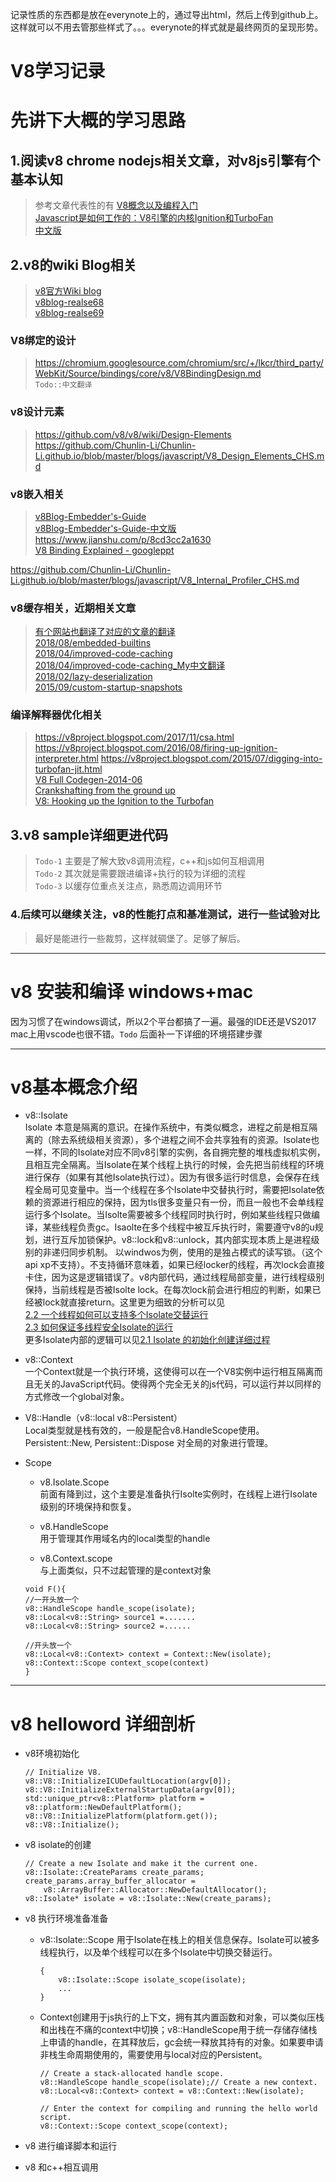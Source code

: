
记录性质的东西都是放在everynote上的，通过导出html，然后上传到github上。这样就可以不用去管那些样式了。。。everynote的样式就是最终网页的呈现形势。

# V8学习记录

# 先讲下大概的学习思路

## 1.阅读v8 chrome nodejs相关文章，对v8js引擎有个基本认知

>参考文章代表性的有
[V8概念以及编程入门](https://zhuanlan.zhihu.com/p/35371048)  
[Javascript是如何工作的：V8引擎的内核Ignition和TurboFan](https://v8project.blogspot.com/2017/05/launching-ignition-and-turbofan.html)  
[中文版](https://juejin.im/post/5aaa89c36fb9a028e25d4a85)  


## 2.v8的wiki Blog相关
>[v8官方Wiki blog](https://github.com/v8/v8/wiki)  
[v8blog-realse68](https://v8project.blogspot.com/2018/06/v8-release-68.html)  
[v8blog-realse69](https://v8project.blogspot.com/2018/08/v8-release-69.html)


### V8绑定的设计
>https://chromium.googlesource.com/chromium/src/+/lkcr/third_party/WebKit/Source/bindings/core/v8/V8BindingDesign.md  
`Todo::中文翻译`  


### v8设计元素  
>https://github.com/v8/v8/wiki/Design-Elements   
https://github.com/Chunlin-Li/Chunlin-Li.github.io/blob/master/blogs/javascript/V8_Design_Elements_CHS.md

### v8嵌入相关  
>[v8Blog-Embedder's-Guide](https://github.com/v8/v8/wiki/Embedder's-Guide)  
[v8Blog-Embedder's-Guide-中文版](https://github.com/Chunlin-Li/Chunlin-Li.github.io/blob/master/blogs/javascript/V8_Embedder's_Guide_CHS.md)  
https://www.jianshu.com/p/8cd3cc2a1630  
[V8 Binding Explained - googleppt](https://docs.google.com/presentation/d/1OFG81taxgjOGU43sv9WHvPZkt5--KnM6gSijWN8NMcU/edit#slide=id.g16bb3cdb_0_70)

https://github.com/Chunlin-Li/Chunlin-Li.github.io/blob/master/blogs/javascript/V8_Internal_Profiler_CHS.md


### v8缓存相关，近期相关文章 
>[有个网站也翻译了对应的文章的翻译](https://xenojoshua.com/2018/04/improved-code-caching/)   
[2018/08/embedded-builtins](https://v8project.blogspot.com/2018/08/embedded-builtins.html)  
[2018/04/improved-code-caching](https://v8project.blogspot.com/2018/04/improved-code-caching.html)  
[2018/04/improved-code-caching_My中文翻译](https://liaochongliang.github.io/lcl/Docs/(T)v8_Blog_201804_improved-code-caching.html)   
[2018/02/lazy-deserialization](https://v8project.blogspot.com/2018/02/lazy-deserialization.html)     
[2015/09/custom-startup-snapshots](https://v8project.blogspot.com/2015/09/custom-startup-snapshots.html)  


### 编译解释器优化相关
>https://v8project.blogspot.com/2017/11/csa.html  
https://v8project.blogspot.com/2016/08/firing-up-ignition-interpreter.html
https://v8project.blogspot.com/2015/07/digging-into-turbofan-jit.html   
[V8 Full Codegen-2014-06](http://leeight.github.io/blog/2014/06/v8-full-codegen/)  
[Crankshafting from the ground up](https://docs.google.com/document/u/1/d/1hOaE7vbwdLLXWj3C8hTnnkpE0qSa2P--dtDvwXXEeD0/pub)  
[V8: Hooking up the Ignition to the Turbofan](https://docs.google.com/presentation/d/1chhN90uB8yPaIhx_h2M3lPyxPgdPmkADqSNAoXYQiVE/edit#slide=id.g1357e6d1a4_0_58)


## 3.v8  sample详细更进代码
>`Todo-1` 主要是了解大致v8调用流程，c++和js如何互相调用  
`Todo-2` 其次就是需要跟进编译+执行的较为详细的流程  
`Todo-3` 以缓存位重点关注点，熟悉周边调用环节

### 4.后续可以继续关注，v8的性能打点和基准测试，进行一些试验对比
>最好是能进行一些裁剪，这样就碉堡了。足够了解后。


---
# v8 安装和编译  windows+mac
因为习惯了在windows调试，所以2个平台都搞了一遍。最强的IDE还是VS2017 mac上用vscode也很不错。`Todo` 后面补一下详细的环境搭建步骤

---
# v8基本概念介绍 
- v8::Isolate   
  Isolate 本意是隔离的意识。在操作系统中，有类似概念，进程之前是相互隔离的（除去系统级相关资源），多个进程之间不会共享独有的资源。Isolate也一样，不同的Isolate对应不同v8引擎的实例，各自拥完整的堆栈虚拟机实例，且相互完全隔离。当Isolate在某个线程上执行的时候，会先把当前线程的环境进行保存（如果有其他Isolate执行过）。因为有很多运行时信息，会保存在线程全局可见变量中。当一个线程在多个Isolate中交替执行时，需要把Isolate依赖的资源进行相应的保持，因为tls很多变量只有一份，而且一般也不会单线程运行多个Isolate。当Isolte需要被多个线程同时执行时，例如某些线程只做编译，某些线程负责gc。Isaolte在多个线程中被互斥执行时，需要遵守v8的u规划，进行互斥加锁保护。v8::lock和v8::unlock，其内部实现本质上是进程级别的非递归同步机制。 以windwos为例，使用的是独占模式的读写锁。（这个api xp不支持）。不支持循环意味着，如果已经locker的线程，再次lock会直接卡住，因为这是逻辑错误了。v8内部代码，通过线程局部变量，进行线程级别保持，当前线程是否被Isolte lock。在每次lock前会进行相应的判断，如果已经被lock就直接return。这里更为细致的分析可以见   
  [2.2 一个线程如何可以支持多个Isolate交替运行](https://liaochongliang.github.io/lcl/)  
  [2.3 如何保证多线程安全Isolate的运行](https://liaochongliang.github.io/lcl/)  
  更多Isolate内部的逻辑可以见[2.1 Isolate 的初始化创建详细过程](https://liaochongliang.github.io/lcl/) 

- v8::Context  
   一个Context就是一个执行环境，这使得可以在一个V8实例中运行相互隔离而且无关的JavaScript代码。使得两个完全无关的js代码，可以运行并以同样的方式修改一个global对象。
- V8::Handle（v8::local v8::Persistent）  
    Local类型就是栈有效的，一般是配合v8.HandleScope使用。  
    Persistent::New, Persistent::Dispose 对全局的对象进行管理。
- Scope
    - v8.Isolate.Scope  
        前面有降到过，这个主要是准备执行Isolte实例时，在线程上进行Isolate级别的环境保持和恢复。

    - v8.HandleScope  
        用于管理其作用域名内的local类型的handle

        
    - v8.Context.scope  
        与上面类似，只不过起管理的是context对象
    ```
    void F(){
    //一开头放一个
    v8::HandleScope handle_scope(isolate);
    v8::Local<v8::String> source1 =.......
    v8::Local<v8::String> source2 =......

    //开头放一个
    v8::Local<v8::Context> context = Context::New(isolate);
    v8::Context::Scope context_scope(context)
    }
---
# v8 helloword 详细剖析
- v8环境初始化
  ```
  // Initialize V8.
  v8::V8::InitializeICUDefaultLocation(argv[0]);
  v8::V8::InitializeExternalStartupData(argv[0]);
  std::unique_ptr<v8::Platform> platform = v8::platform::NewDefaultPlatform();
  v8::V8::InitializePlatform(platform.get());
  v8::V8::Initialize();
  ```

- v8 isolate的创建
    ```
    // Create a new Isolate and make it the current one.
    v8::Isolate::CreateParams create_params;
    create_params.array_buffer_allocator =
        v8::ArrayBuffer::Allocator::NewDefaultAllocator();
    v8::Isolate* isolate = v8::Isolate::New(create_params);
    ```

- v8 执行环境准备准备
    - v8::Isolate::Scope  用于Isolate在栈上的相关信息保存。Isolate可以被多线程执行，以及单个线程可以在多个Isolate中切换交替运行。
        ```
        {
            v8::Isolate::Scope isolate_scope(isolate);
            ...
        }
        ```
    - Context创建用于js执行的上下文，拥有其内置函数和对象，可以类似压栈和出栈在不痛的context中切换；v8::HandleScope用于统一存储存储栈上申请的handle，在其释放后，gc会统一释放其持有的对象。如果要申请非栈生命周期使用的，需要使用与local对应的Persistent。
        ```    
        // Create a stack-allocated handle scope.
        v8::HandleScope handle_scope(isolate);// Create a new context.
        v8::Local<v8::Context> context = v8::Context::New(isolate);

        // Enter the context for compiling and running the hello world script.
        v8::Context::Scope context_scope(context);
        ```

- v8 进行编译脚本和运行
- v8 和c++相互调用





